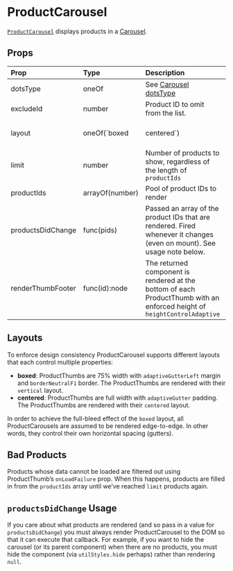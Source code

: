 # ProductCarousel

[`ProductCarousel`](https://github.com/zakness/birchbox-gitbook/tree/1ad9356b440d8ffd191f6222475ef6f0c15444b0/src/components/ProductCarousel/ProductCarousel/index.js) displays products in a [Carousel](carousel.md).

## Props

| Prop | Type | Description | Default |  |
| :--- | :--- | :--- | :--- | :--- |
| dotsType | oneOf | See [Carousel dotsType](carousel.md) |  |  |
| excludeId | number | Product ID to omit from the list. |  |  |
| layout | oneOf\(\`boxed | centered\`\) | See below for layout definitions. | boxed |
| limit | number | Number of products to show, regardless of the length of `productIds` | 12 |  |
| productIds | arrayOf\(number\) | Pool of product IDs to render |  |  |
| productsDidChange | func\(pids\) | Passed an array of the product IDs that are rendered. Fired whenever it changes \(even on mount\). See usage note below. |  |  |
| renderThumbFooter | func\(id\):node | The returned component is rendered at the bottom of each ProductThumb with an enforced height of `heightControlAdaptive` |  |  |

## Layouts

To enforce design consistency ProductCarousel supports different layouts that each control multiple properties:

* **boxed**: ProductThumbs are 75% width with `adaptiveGutterLeft` margin and `borderNeutralF1` border. The ProductThumbs are rendered with their `vertical` layout.
* **centered**: ProductThumbs are full width with `adaptiveGutter` padding. The ProductThumbs are rendered with their `centered` layout.

In order to achieve the full-bleed effect of the `boxed` layout, all ProductCarousels are assumed to be rendered edge-to-edge. In other words, they control their own horizontal spacing \(gutters\).

## Bad Products

Products whose data cannot be loaded are filtered out using ProductThumb’s `onLoadFailure` prop. When this happens, products are filled in from the `productIds` array until we’ve reached `limit` products again.

## `productsDidChange` Usage

If you care about what products are rendered \(and so pass in a value for `productsDidChange`\) you must always render ProductCarousel to the DOM so that it can execute that callback. For example, if you want to hide the carousel \(or its parent component\) when there are no products, you must hide the component \(via `utilStyles.hide` perhaps\) rather than rendering `null`.

